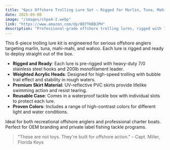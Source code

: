```yaml
---
title: "6pcs Offshore Trolling Lure Set – Rigged for Marlin, Tuna, Mahi"
date: 2025-05-08
image: "/images/chpa4-2.webp"
link: "https://www.amazon.com/dp/B07TH8BJPH"
description: "Professional-grade offshore trolling lures, rigged with 7/0 stainless hooks for big game fishing."
---
```


This 6-piece trolling lure kit is engineered for serious offshore anglers targeting marlin, tuna, mahi-mahi, and wahoo. Each lure is rigged and ready to deploy straight out of the box.

- **Rigged and Ready**: Each lure is pre-rigged with heavy-duty 7/0 stainless steel hooks and 200lb monofilament leader.
- **Weighted Acrylic Heads**: Designed for high-speed trolling with bubble trail effect and stability in rough waters.
- **Premium Skirt Material**: UV-reflective PVC skirts provide lifelike swimming action and resist tearing.
- **Reusable Case**: Comes in a waterproof tackle box with individual slots to protect each lure.
- **Proven Colors**: Includes a range of high-contrast colors for different light and water conditions.

Ideal for both recreational offshore anglers and professional charter boats. Perfect for OEM branding and private label fishing tackle programs.

> "These are not toys. They're built for offshore action." – Capt. Miller, Florida Keys

